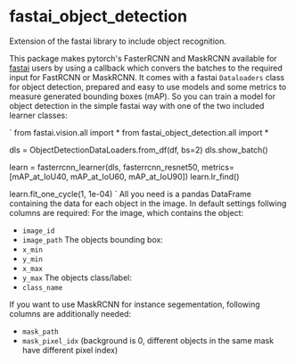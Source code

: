 # fastai_object_detection

Extension of the fastai library to include object recognition.

This package makes pytorch's FasterRCNN and MaskRCNN available for [fastai](https://www.fast.ai/) users by using a callback which convers the batches to the required input for FastRCNN or MaskRCNN. It comes with a fastai `Dataloaders` class for object detection, prepared and easy to use models and some metrics to measure generated bounding boxes (mAP). So you can train a model for object detection in the simple fastai way with one of the two included learner classes:

`
from fastai.vision.all import * 
from fastai_object_detection.all import *

dls = ObjectDetectionDataLoaders.from_df(df, bs=2)
dls.show_batch()

learn = fasterrcnn_learner(dls, fasterrcnn_resnet50, metrics=[mAP_at_IoU40, mAP_at_IoU60, mAP_at_IoU90])
learn.lr_find()

learn.fit_one_cycle(1, 1e-04)
`
All you need is a pandas DataFrame containing the data for each object in the image. 
In default settings follwing columns are required:
For the image, which contains the object:
* `image_id`
* `image_path`
The objects bounding box:
* `x_min`
* `y_min`
* `x_max`
* `y_max`
The objects class/label:
* `class_name`

If you want to use MaskRCNN for instance segementation, following columns are additionally needed:
* `mask_path`
* `mask_pixel_idx` (background is 0, different objects in the same mask have different pixel index)
